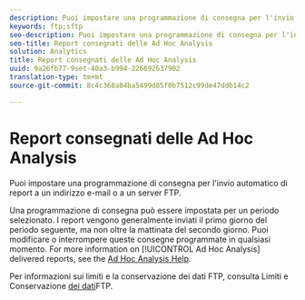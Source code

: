 ```yaml
---
description: Puoi impostare una programmazione di consegna per l'invio automatico di report a un indirizzo e-mail o a un server FTP.
keywords: ftp;sftp
seo-description: Puoi impostare una programmazione di consegna per l'invio automatico di report a un indirizzo e-mail o a un server FTP.
seo-title: Report consegnati delle Ad Hoc Analysis
solution: Analytics
title: Report consegnati delle Ad Hoc Analysis
uuid: 9a26fb77-9set-40a3-b994-226692637902
translation-type: tm+mt
source-git-commit: 8c4c368a84ba5499d85f0b7512c99de47ddb14c2

---
```



# Report consegnati delle Ad Hoc Analysis

Puoi impostare una programmazione di consegna per l'invio automatico di report a un indirizzo e-mail o a un server FTP.

Una programmazione di consegna può essere impostata per un periodo selezionato. I report vengono generalmente inviati il primo giorno del periodo seguente, ma non oltre la mattinata del secondo giorno. Puoi modificare o interrompere queste consegne programmate in qualsiasi momento. For more information on [!UICONTROL Ad Hoc Analysis] delivered reports, see the [Ad Hoc Analysis Help](https://marketing.adobe.com/resources/help/en_US/dsc/index.html#Discover_Help).

Per informazioni sui limiti e la conservazione dei dati FTP, consulta Limiti e Conservazione [dei dati](/help/export/ftp-and-sftp/ftp-limits.md)FTP.
